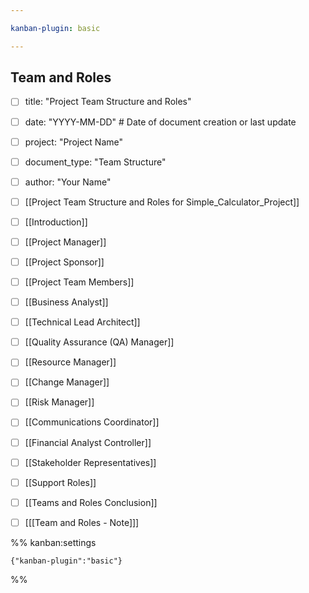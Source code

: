 ```yaml
---

kanban-plugin: basic

---
```


## Team and Roles

- [ ] title: "Project Team Structure and Roles"
- [ ] date: "YYYY-MM-DD"  # Date of document creation or last update
- [ ] project: "Project Name"
- [ ] document_type: "Team Structure"
- [ ] author: "Your Name"
- [ ] [[Project Team Structure and Roles for Simple_Calculator_Project]]
- [ ] [[Introduction]]
- [ ] [[Project Manager]]
- [ ] [[Project Sponsor]]
- [ ] [[Project Team Members]]
- [ ] [[Business Analyst]]
- [ ] [[Technical Lead Architect]]
- [ ] [[Quality Assurance (QA) Manager]]
- [ ] [[Resource Manager]]
- [ ] [[Change Manager]]
- [ ] [[Risk Manager]]
- [ ] [[Communications Coordinator]]
- [ ] [[Financial Analyst Controller]]
- [ ] [[Stakeholder Representatives]]
- [ ] [[Support Roles]]
- [ ] [[Teams and Roles Conclusion]]
- [ ] [[[Team and Roles - Note]]]




%% kanban:settings
```
{"kanban-plugin":"basic"}
```
%%